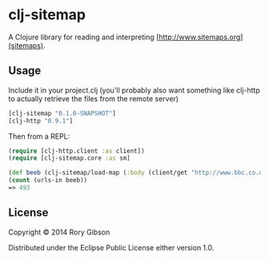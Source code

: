 # clj-sitemap

A Clojure library for reading and interpreting [http://www.sitemaps.org](sitemaps).


## Usage

Include it in your project.clj (you'll probably also want something like clj-http to actually retrieve the files from the remote server)

```clojure
[clj-sitemap "0.1.0-SNAPSHOT"]
[clj-http "0.9.1"]
```

Then from a REPL:

```clojure
(require [clj-http.client :as client])
(require [clj-sitemap.core :as sm]

(def beeb (clj-sitemap/load-map (:body (client/get "http://www.bbc.co.uk/sport/sitemap.xml"))))
(count (urls-in beeb))
=> 493
```



## License

Copyright © 2014 Rory Gibson

Distributed under the Eclipse Public License either version 1.0.